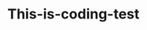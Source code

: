  # This-is-coding-test
       
  
     
 
    
      
            
                 
                          
                    
                     
        
                  
             
              
          
      
    
